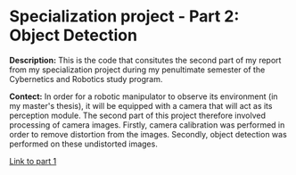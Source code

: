 # Specialization project - Part 2: Object Detection

**Description:** This is the code that consitutes the second part of my report from my specialization project during my penultimate semester of the Cybernetics and Robotics study program.

**Contect:** In order for a robotic manipulator to observe its environment (in my master's thesis), it will be equipped with a camera that will act as its perception module. The second part of this project therefore involved processing of camera images. Firstly, camera calibration was performed in order to remove distortion from the images. Secondly, object detection was performed on these undistorted images.

[Link to part 1](https://github.com/oyvindhg/ReinforcementLearning-OpenAI)
